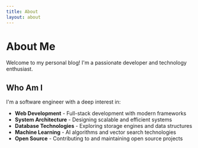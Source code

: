 ```yaml
---
title: About
layout: about
---
```


# About Me

Welcome to my personal blog! I'm a passionate developer and technology enthusiast.

## Who Am I

I'm a software engineer with a deep interest in:

- **Web Development** - Full-stack development with modern frameworks
- **System Architecture** - Designing scalable and efficient systems  
- **Database Technologies** - Exploring storage engines and data structures
- **Machine Learning** - AI algorithms and vector search technologies
- **Open Source** - Contributing to and maintaining open source projects